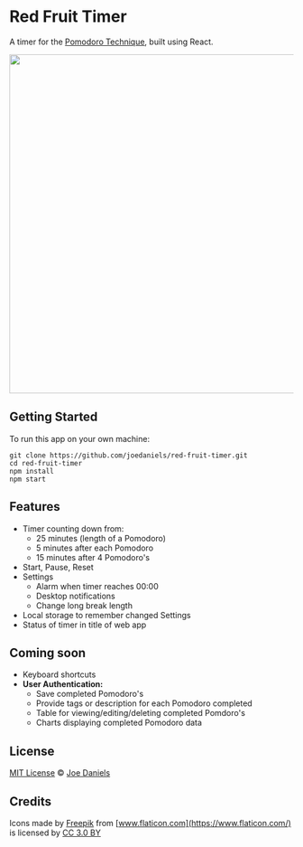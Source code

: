 # Red Fruit Timer
A timer for the [Pomodoro Technique](https://en.wikipedia.org/wiki/Pomodoro_Technique), built using React.

<img src="http://i.imgur.com/frIn0oq.png" width="600">

## Getting Started

To run this app on your own machine:

```
git clone https://github.com/joedaniels/red-fruit-timer.git
cd red-fruit-timer
npm install
npm start
```

## Features

- Timer counting down from:
  - 25 minutes (length of a Pomodoro)
  - 5 minutes after each Pomodoro
  - 15 minutes after 4 Pomodoro's
- Start, Pause, Reset 
- Settings
  - Alarm when timer reaches 00:00
  - Desktop notifications
  - Change long break length
- Local storage to remember changed Settings
- Status of timer in title of web app

## Coming soon

- Keyboard shortcuts
- **User Authentication:**
  - Save completed Pomodoro's
  - Provide tags or description for each Pomodoro completed
  - Table for viewing/editing/deleting completed Pomdoro's
  - Charts displaying completed Pomodoro data

## License
[MIT License](https://github.com/joedaniels/pomodoro-technique-timer/blob/master/LICENSE) © [Joe Daniels](https://joedaniels.co.uk/)

## Credits
Icons made by [Freepik](http://www.freepik.com) from [www.flaticon.com](https://www.flaticon.com/) is licensed by [CC 3.0 BY](http://creativecommons.org/licenses/by/3.0/)
